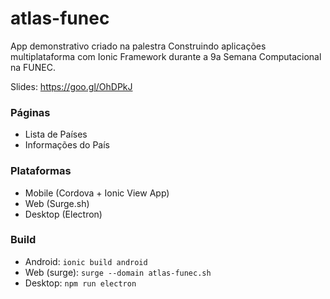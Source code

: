 # atlas-funec
App demonstrativo criado na palestra Construindo aplicações multiplataforma com Ionic Framework durante a 9a Semana Computacional na FUNEC.

Slides: https://goo.gl/OhDPkJ

### Páginas

- Lista de Países
- Informações do País

### Plataformas

- Mobile (Cordova + Ionic View App)
- Web (Surge.sh)
- Desktop (Electron)

### Build

- Android: `ionic build android`
- Web (surge): `surge --domain atlas-funec.sh`
- Desktop: `npm run electron`

